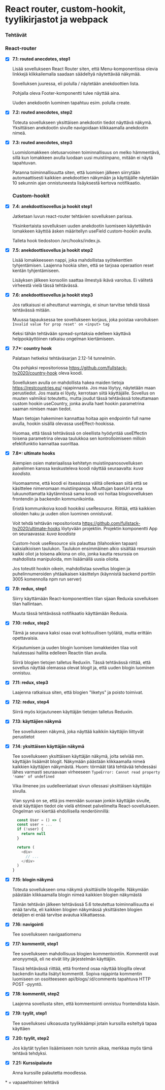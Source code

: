 # React router, custom-hookit, tyylikirjastot ja webpack

### Tehtävät

### React-router
* [x] **7.1: routed anecdotes, step1**

  Lisää sovellukseen React Router siten, että Menu-komponentissa olevia linkkejä klikkailemalla saadaan säädeltyä näytettävää näkymää.

  Sovelluksen juuressa, eli polulla / näytetään anekdoottien lista.

  Pohjalla oleva Footer-komponentti tulee näyttää aina.

  Uuden anekdootin luominen tapahtuu esim. polulla create.

* [x] **7.2: routed anecdotes, step2**

  Toteuta sovellukseen yksittäisen anekdootin tiedot näyttävä näkymä. Yksittäisen anekdootin sivulle navigoidaan klikkaamalla anekdootin nimeä.

* [x] **7.3: routed anecdotes, step3**

  Luomislomakkeen oletusarvoinen toiminnallisuus on melko hämmentävä, sillä kun lomakkeen avulla luodaan uusi muistiinpano, mitään ei näytä tapahtuvan.

  Paranna toiminnallisuutta siten, että luomisen jälkeen siirrytään automaattisesti kaikkien anekdoottien näkymään ja käyttäjälle näytetään 10 sekunnin ajan onnistuneesta lisäyksestä kertova notifikaatio.

  ### Custom-hookit
* [x] **7.4: anekdoottisovellus ja hookit step1**

  Jatketaan luvun react-router tehtävien sovelluksen parissa.

  Yksinkertaista sovelluksen uuden anekdootin luomiseen käytettävän lomakkeen käyttöä äsken määritellyn useField custom-hookin avulla.

  Talleta hook tiedostoon /src/hooks/index.js.

* [x] **7.5: anekdoottisovellus ja hookit step2**

  Lisää lomakkeeseen nappi, joka mahdollistaa syötekenttien tyhjentämisen. Laajenna hookia siten, että se tarjoaa operaation reset kentän tyhjentämiseen.

  Lisäyksen jälkeen konsoliin saattaa ilmestyä ikävä varoitus. Ei välitetä virheestä vielä tässä tehtävässä.

* [x] **7.6: anekdoottisovellus ja hookit step3**

  Jos ratkaisusi ei aiheuttanut warningia, ei sinun tarvitse tehdä tässä tehtävässä mitään.

  Muussa tapauksessa tee sovellukseen korjaus, joka poistaa varoituksen ```Invalid value for prop reset' on <input> tag ```

  Keksi tähän tehtävään spread-syntaksia edelleen käyttävä helppokäyttöinen ratkaisu ongelman kiertämiseen.

* [x] **7.7\*: country hook**

  Palataan hetkeksi tehtäväsarjan 2.12-14 tunnelmiin.

  Ota pohjaksi repositoriossa https://github.com/fullstack-hy2020/country-hook oleva koodi.

  Sovelluksen avulla on mahdollista hakea maiden tietoja https://restcountries.eu/ rajapinnasta. Jos maa löytyy, näytetään maan perustiedot. Jos maata ei löydy, kerrotaan siitä käyttäjälle. Sovellus on muuten valmiiksi toteutettu, mutta joudut tässä tehtävässä toteuttamaan custom hookin useCountry, jonka avulla haet hookin parametrina saaman nimisen maan tiedot.

  Maan tietojan hakeminen kannattaa hoitaa apin endpointin full name avulla, hookin sisällä olevassa useEffect-hookissa.

  Huomaa, että tässä tehtävässä on oleellista hyödyntää useEffectin toisena parametrina olevaa taulukkoa sen kontrolloimiseen milloin efektifunktio kannattaa suorittaa.
  
* [x] **7.8\*: ultimate hooks**

  Aiempien osien materiaalissa kehitetyn muistiinpanosovelluksen palvelimen kanssa keskusteleva koodi näyttää seuraavalta: *kuva koodista*. 

  Huomaamme, että koodi ei itseasiassa välitä ollenkaan siitä että se käsittelee nimenomaan muistiinpanoja. Muuttujan baseUrl arvoa lukuunottamatta käytännössä sama koodi voi hoitaa blogisovelluksen frontendin ja backendin kommunikointia.

  Eristä kommunikoiva koodi hookiksi useResource. Riittää, että kaikkien olioiden haku ja uuden olion luominen onnistuvat.

  Voit tehdä tehtävän repositoriosta https://github.com/fullstack-hy2020/ultimate-hooks löytyvään projektiin. Projektin komponentti App on seuraavassa: *kuva koodista*

  Custom-hook useResource siis palauttaa (tilahookien tapaan) kaksialkioisen taulukon. Taulukon ensimmäinen alkio sisältää resurssin kaikki oliot ja toisena alkiona on olio, jonka kautta resurssia on mahdollista manipuloida, mm lisäämällä uusia olioita.

  Jos toteutit hookin oikein, mahdollistaa sovellus blogien ja puhelinnumeroiden yhtäaikaisen käsittelyn (käynnistä backend porttiin 3005 komennolla npm run server)

* [x] **7.9: redux, step1**

  Siirry käyttämään React-komponenttien tilan sijaan Reduxia sovelluksen tilan hallintaan.

  Muuta tässä tehtävässä notifikaatio käyttämään Reduxia.

* [x] **7.10: redux, step2**

  Tämä ja seuraava kaksi osaa ovat kohtuullisen työläitä, mutta erittäin opettavaisia.

  Kirjautumisen ja uuden blogin luomisen lomakkeiden tilaa voit halutessasi hallita edelleen Reactin tilan avulla.

  Siirrä blogien tietojen talletus Reduxiin. Tässä tehtävässä riittää, että sovellus näyttää olemassa olevat blogit ja, että uuden blogin luominen onnistuu.

* [x] **7.11: redux, step3**

  Laajenna ratkaisua siten, että blogien "liketys" ja poisto toimivat.

* [x] **7.12: redux, step4**

  Siirrä myös kirjautuneen käyttäjän tietojen talletus Reduxiin.

* [x] **7.13: käyttäjien näkymä**

  Tee sovellukseen näkymä, joka näyttää kaikkiin käyttäjiin liittyvät perustietot

* [x] **7.14: yksittäisen käyttäjän näkymä**

  Tee sovellukseen yksittäisen käyttäjän näkymä, jolta selviää mm. käyttäjän lisäämät blogit. Näkymään päästään klikkaamalla nimeä kaikkien käyttäjien näkymästä. Huom: törmäät tätä tehtävää tehdessäsi lähes varmasti seuraavaan virheeseen ```TypeError: Cannot read property 'name' of undefined```

  Vika ilmenee jos uudelleenlataat sivun ollessasi yksittäisen käyttäjän sivulla.

  Vian syynä on se, että jos mennään suoraan jonkin käyttäjän sivulle, eivät käyttäjien tiedot ole vielä ehtineet palvelimelta React-sovellukseen. Ongelman voi kiertää ehdollisella renderöinnillä:

  ```javascript
    const User = () => {
    const user = ...
    if (!user) {
      return null
    }

    return (
      <div>
        // ...
      </div>
    )
  }
  ```

* [x] **7.15: blogin näkymä**

  Toteuta sovellukseen oma näkymä yksittäisille blogeille. Näkymään päästään klikkaamalla blogin nimeä kaikkien blogien näkymästä

  Tämän tehtävän jälkeen tehtävässä 5.6 toteutettua toiminnallisuutta ei enää tarvita, eli kaikkien blogien näkymässä yksittäisten blogien detaljien ei enää tarvitse avautua klikattaessa.

* [x] **7.16: navigointi**

  Tee sovellukseen navigaatiomenu

* [x] **7.17: kommentit, step1**

  Tee sovellukseen mahdollisuus blogien kommentointiin. Kommentit ovat anonyymejä, eli ne eivät liity järjestelmän käyttäjiin.

  Tässä tehtävässä riittää, että frontend osaa näyttää blogilla olevat backendin kautta lisätyt kommentit. Sopiva rajapinta kommentin luomiseen on osoitteeseen api/blogs/:id/comments tapahtuva HTTP POST -pyyntö.

* [x] **7.18: kommentit, step2**

  Laajenna sovellusta siten, että kommentointi onnistuu frontendista käsin.

* [x] **7.19: tyylit, step1**

  Tee sovelluksesi ulkoasusta tyylikkäämpi jotain kurssilla esiteltyä tapaa käyttäen

* [x] **7.20: tyylit, step2**

  Jos käytät tyylien lisäämiseen noin tunnin aikaa, merkkaa myös tämä tehtävä tehdyksi.

* [x] **7.21: Kurssipalaute**

  Anna kurssille palautetta moodlessa.


\* = vapaaehtoinen tehtävä

